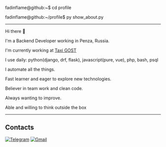 fadinflame@github:~$ cd profile

fadinflame@github:~/profile$ py show_about.py

---

Hi there 👋

I'm a Backend Developer working in Penza, Russia.

I'm currently working at [Taxi GOST](https://taxigost.com)

I use daily: python(django, drf, flask), javascript(pure, vue), php, bash, psql

I automate all the things.

Fast learner and eager to explore new technologies.

Believer in team work and clean code.

Always wanting to improve.

Able and willing to think outside the box

---
<h2>Contacts</h2>

[![Telegram](https://img.shields.io/badge/-TELEGRAM-2CA5E0?style=for-the-badge&logo=telegram&logoColor=white)](https://t.me/fdnflm)
[![Gmail](https://img.shields.io/badge/-GMAIL-D14836?style=for-the-badge&logo=gmail&logoColor=white)](mailto:fadinflame@gmail.com)

